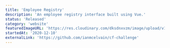 ```yaml
---
title: 'Employee Registry'
description: 'An employee registry interface built using Vue.'
status: 'Released'
category: 'website'
featuredImageURL: 'https://res.cloudinary.com/dksdnxvzm/image/upload/v1711385819/Screenshot_2024-03-25_at_11.52.16_AM_iygqwr.jpg'
startedAt: '2020-12-10'
externalLink: 'https://github.com/ianmcelvain/cf-challenge'
---
```

